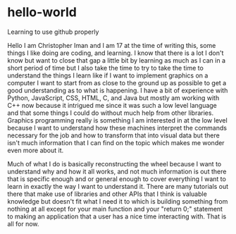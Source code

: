 # hello-world
Learning to use github properly

Hello I am Christopher Iman and I am 17 at the time of writing this, some things I like doing are coding, and learning. I know that there is a lot I don't know but want to close that gap a little bit by learning as much as I can in a short period of time but I also take the time to try to take the time to understand the things I learn like if I want to implement graphics on a computer I want to start from as close to the ground up as possible to get a good understanding as to what is happening. I have a bit of experience with Python, JavaScript, CSS, HTML, C, and Java but mostly am working with C++ now because it intrigued me since it was such a low level language and that some things I could do without much help from other libraries. Graphics programming really is something I am interested in at the low level because I want to understand how these machines interpret the commands necessary for the job and how to transform that into visual data but there isn't much information that I can find on the topic which makes me wonder even more about it.

Much of what I do is basically reconstructing the wheel because I want to understand why and how it all works, and not much information is out there that is specific enough and or general enough to cover everything I want to learn in exactly the way I want to understand it. There are many tutorials out there that make use of libraries and other APIs that I think is valuable knowledge but doesn't fit what I need it to which is building something from nothing at all except for your main function and your "return 0;" statement to making an application that a user has a nice time interacting with. That is all for now.

